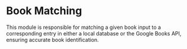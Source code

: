 # Book Matching

This module is responsible for matching a given book input to a corresponding entry  in either a local database or the Google Books API, ensuring accurate book identification.

